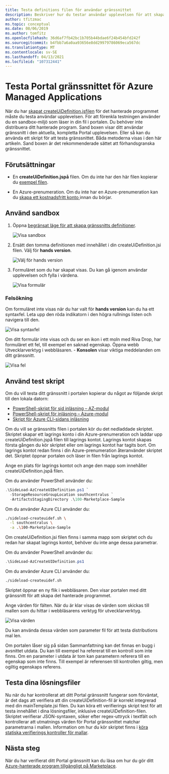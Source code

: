 ```yaml
---
title: Testa definitions filen för användar gränssnittet
description: Beskriver hur du testar användar upplevelsen för att skapa ditt Azure-hanterade program via portalen.
author: tfitzmac
ms.topic: conceptual
ms.date: 08/06/2019
ms.author: tomfitz
ms.openlocfilehash: 36d6af7fb42bc1b705b44bdae6f24b454bfd242f
ms.sourcegitcommit: b4fbb7a6a0aa93656e8dd29979786069eca567dc
ms.translationtype: MT
ms.contentlocale: sv-SE
ms.lasthandoff: 04/13/2021
ms.locfileid: "107312441"
---
```

# <a name="test-your-portal-interface-for-azure-managed-applications"></a>Testa Portal gränssnittet för Azure Managed Applications

När du har [skapat createUiDefinition.jsfilen](create-uidefinition-overview.md) för det hanterade programmet måste du testa användar upplevelsen. För att förenkla testningen använder du en sandbox-miljö som läser in din fil i portalen. Du behöver inte distribuera ditt hanterade program. Sand boxen visar ditt användar gränssnitt i den aktuella, kompletta Portal upplevelsen. Eller så kan du använda ett skript för att testa gränssnittet. Båda metoderna visas i den här artikeln. Sand boxen är det rekommenderade sättet att förhandsgranska gränssnittet.

## <a name="prerequisites"></a>Förutsättningar

* En **createUiDefinition.jspå** filen. Om du inte har den här filen kopierar du [exempel filen](https://github.com/Azure/azure-quickstart-templates/blob/master/demos/100-marketplace-sample/createUiDefinition.json).

* En Azure-prenumeration. Om du inte har en Azure-prenumeration kan du [skapa ett kostnadsfritt konto ](https://azure.microsoft.com/free/) innan du börjar.

## <a name="use-sandbox"></a>Använd sandbox

1. Öppna [begränsat läge för att skapa gränssnitts definitioner](https://portal.azure.com/?feature.customPortal=false&#blade/Microsoft_Azure_CreateUIDef/SandboxBlade).

   ![Visa sandbox](./media/test-createuidefinition/show-sandbox.png)

1. Ersätt den tomma definitionen med innehållet i din createUiDefinition.jsi filen. Välj för **hands version**.

   ![Välj för hands version](./media/test-createuidefinition/select-preview.png)

1. Formuläret som du har skapat visas. Du kan gå igenom användar upplevelsen och fylla i värdena.

   ![Visa formulär](./media/test-createuidefinition/show-ui-form.png)

### <a name="troubleshooting"></a>Felsökning

Om formuläret inte visas när du har valt för **hands version** kan du ha ett syntaxfel. Leta upp den röda indikatorn i den högra rullnings listen och navigera till den.

![Visa syntaxfel](./media/test-createuidefinition/show-syntax-error.png)

Om ditt formulär inte visas och du ser en ikon i ett moln med Riva Drop, har formuläret ett fel, till exempel en saknad egenskap. Öppna webb Utvecklarverktyg i webbläsaren. - **Konsolen** visar viktiga meddelanden om ditt gränssnitt.

![Visa fel](./media/test-createuidefinition/show-error.png)

## <a name="use-test-script"></a>Använd test skript

Om du vill testa ditt gränssnitt i portalen kopierar du något av följande skript till den lokala datorn:

* [PowerShell-skript för sid inläsning – AZ-modul](https://github.com/Azure/azure-quickstart-templates/blob/master/SideLoad-AzCreateUIDefinition.ps1)
* [PowerShell-skript för inläsning – Azure-modul](https://github.com/Azure/azure-quickstart-templates/blob/master/SideLoad-CreateUIDefinition.ps1)
* [Skript för Azure CLI-sidans inläsning](https://github.com/Azure/azure-quickstart-templates/blob/master/sideload-createuidef.sh)

Om du vill se gränssnitts filen i portalen kör du det nedladdade skriptet. Skriptet skapar ett lagrings konto i din Azure-prenumeration och laddar upp createUiDefinition.jspå filen till lagrings kontot. Lagrings kontot skapas första gången du kör skriptet eller om lagrings kontot har tagits bort. Om lagrings kontot redan finns i din Azure-prenumeration återanvänder skriptet det. Skriptet öppnar portalen och läser in filen från lagrings kontot.

Ange en plats för lagrings kontot och ange den mapp som innehåller createUiDefinition.jspå filen.

Om du använder PowerShell använder du:

```powershell
.\SideLoad-AzCreateUIDefinition.ps1 `
  -StorageResourceGroupLocation southcentralus `
  -ArtifactsStagingDirectory .\100-Marketplace-Sample
```

Om du använder Azure CLI använder du:

```bash
./sideload-createuidef.sh \
  -l southcentralus \
  -a .\100-Marketplace-Sample
```

Om createUiDefinition.jsi filen finns i samma mapp som skriptet och du redan har skapat lagrings kontot, behöver du inte ange dessa parametrar.

Om du använder PowerShell använder du:

```powershell
.\SideLoad-AzCreateUIDefinition.ps1
```

Om du använder Azure CLI använder du:

```bash
./sideload-createuidef.sh
```

Skriptet öppnar en ny flik i webbläsaren. Den visar portalen med ditt gränssnitt för att skapa det hanterade programmet.

Ange värden för fälten. När du är klar visas de värden som skickas till mallen som du hittar i webbläsarens verktyg för utvecklarverktyg.

![Visa värden](./media/test-createuidefinition/show-json.png)

Du kan använda dessa värden som parameter fil för att testa distributions mal len.

Om portalen låser sig på sidan Sammanfattning kan det finnas en bugg i avsnittet utdata. Du kan till exempel ha refererat till en kontroll som inte finns. Om en parameter i utdata är tom kan parametern referera till en egenskap som inte finns. Till exempel är referensen till kontrollen giltig, men ogiltig egenskaps referens.

## <a name="test-your-solution-files"></a>Testa dina lösningsfiler

Nu när du har kontrollerat att ditt Portal gränssnitt fungerar som förväntat, är det dags att verifiera att din createUiDefinition-fil är korrekt integrerad med din mainTemplate.jsi filen. Du kan köra ett verifierings skript test för att testa innehållet i dina lösningsfiler, inklusive createUiDefinition-filen. Skriptet verifierar JSON-syntaxen, söker efter regex-uttryck i textfält och kontrollerar att utmatnings värden för Portal gränssnittet matchar parametrarna i mallen. Information om hur du kör skriptet finns i [köra statiska verifierings kontroller för mallar](https://github.com/Azure/azure-quickstart-templates/tree/master/test).

## <a name="next-steps"></a>Nästa steg

När du har verifierat ditt Portal gränssnitt kan du läsa om hur du gör ditt [Azure-hanterade program tillgängligt på Marketplace](../../marketplace/create-new-azure-apps-offer.md).
